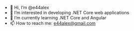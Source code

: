 - 👋 Hi, I’m @e44alex
- 👀 I’m interested in developing .NET Core web applications
- 🌱 I’m currently learning .NET Core and Angular
- 📫 How to reach me: e44alex@gmail.com

<!---
e44alex/e44alex is a ✨ special ✨ repository because its `README.md` (this file) appears on your GitHub profile.
You can click the Preview link to take a look at your changes.
--->
